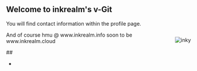## Welcome to inkrealm's v-Git

You will find contact information 
within the profile page.

<p style="float:right"><img src="https://64.media.tumblr.com/c89cf0b0d50c61a8e9cedc27a0c4c100/93dbb76ea7cb983e-a2/s400x600/0c8c887db47b1f97c235387f271a357273e23003.gifv" alt="inky" /></p>

<p>And of course hmu @ www.inkrealm.info
soon to be www.inkrealm.cloud</p>
##

*
